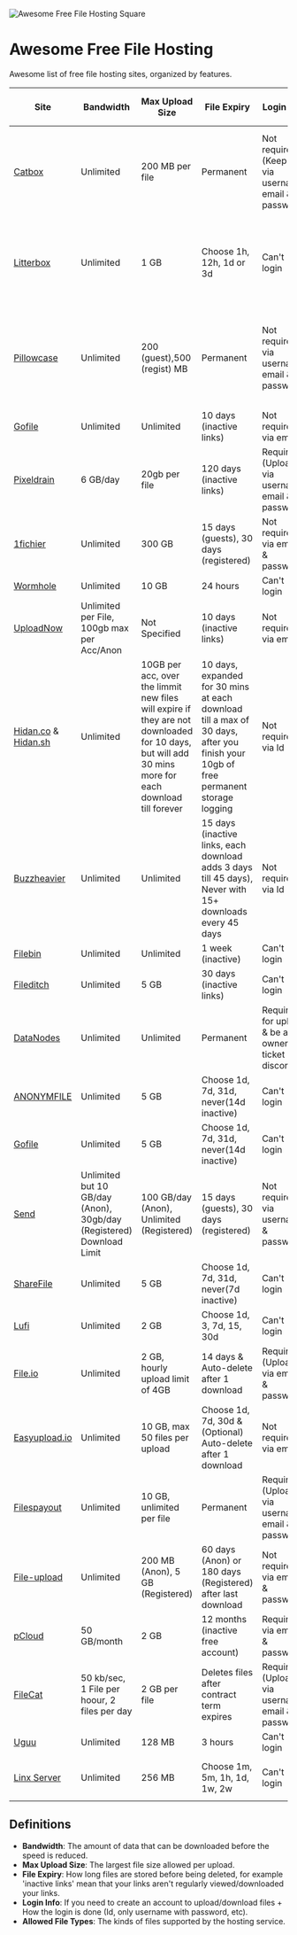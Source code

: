 ![Awesome Free File Hosting Square](assets/images/awesome_list_free_file_hosting_square.jpg)

# Awesome Free File Hosting

Awesome list of free file hosting sites, organized by features.

| **Site**                | **Bandwidth**           | **Max Upload Size**  | **File Expiry**                        | **Login Info**                                         | **Allowed File Types**                                                        |
|-------------------------|-------------------------|----------------------|----------------------------------------|--------------------------------------------------------|-------------------------------------------------------------------------------|
| [Catbox](https://catbox.moe) | Unlimited          | 200 MB per file      | Permanent                              | Not required (Keep IP), via username, email & password | Most types, except `.exe`, `.scr`, `.cpl`, `.doc*`, `.jar`.                   |
| [Litterbox](https://catbox.moe) | Unlimited       | 1 GB                 | Choose 1h, 12h, 1d or 3d               | Can't login                                            | Most types, except `.exe`, `.scr`, `.cpl`, `.doc*`, `.jar`                    |
| [Pillowcase](https://pillowcase.su)   | Unlimited |200 (guest),500 (regist) MB | Permanent                        | Not required, via username, email & password           |`.mp3`, `.m4a`, `.wav`, `.ogg`, `.flac`, `.aif`, `.aiff`, for registered `.zip`|
| [Gofile](https://gofile.io)     | Unlimited       | Unlimited            | 10 days (inactive links)               | Not required, via email                                | All file types                                                                |
| [Pixeldrain](https://pixeldrain.com) | 6 GB/day   | 20gb per file        | 120 days (inactive links)              | Required (Upload), via username, email & password     | Images, videos, audio, PDFs, text                                             |
| [1fichier](https://1fichier.com)  | Unlimited     | 300 GB               | 15 days (guests), 30 days (registered) | Not required, via email & password                     | All file types                                                                |
| [Wormhole](https://wormhole.app)  | Unlimited     | 10 GB                | 24 hours                               | Can't login                                            | All file types                                                                |
| [UploadNow](https://uploadnow.io) | Unlimited per File, 100gb max per Acc/Anon  | Not Specified   | 10 days (inactive links)               | Not required, via email                                | All file types                                                                |
| [Hidan.co](https://hidan.co) & [Hidan.sh](https://hidan.co) | Unlimited  | 10GB per acc, over the limmit new files will expire if they are not downloaded for 10 days, but will add 30 mins more for each download till forever | 10 days, expanded for 30 mins at each download till a max of 30 days, after you finish your 10gb of free permanent storage logging               | Not required, via Id                 | All file types                                 |
| [Buzzheavier](https://buzzheavier.com/) | Unlimited            | Unlimited | 15 days (inactive links, each download adds 3 days till 45 days), Never with 15+ downloads every 45 days  | Not required, via Id            | All file types        |
| [Filebin](https://filebin.net) | Unlimited        | Unlimited            | 1 week  (inactive)             | Can't login                                            | All file types                                                                |
| [Fileditch](https://fileditch.com/) | Unlimited   | 5 GB                 | 30 days (inactive links) | Can't login                 | All file types                                 |
| [DataNodes](https://datanodes.to)  | Unlimited    | Unlimited            | Permanent                              | Required for upload & be a site owner ticket discord   | All file types                                                                |
| [ANONYMFILE](https://anonymfile.com/) | Unlimited | 5 GB                 | Choose 1d, 7d, 31d, never(14d inactive)| Can't login                                            | All file types                                                                |
| [Gofile](https://gofile.to) | Unlimited           | 5 GB                 | Choose 1d, 7d, 31d, never(14d inactive)| Can't login                                            | All file types                                                                |
| [Send](https://send.now)  | Unlimited but 10 GB/day (Anon), 30gb/day (Registered) Download Limit  | 100 GB/day (Anon), Unlimited (Registered)    | 15 days (guests), 30 days (registered) | Not required, via username & password                     | All file types                                                                |
| [ShareFile](https://sharefile.co) | Unlimited     | 5 GB                 | Choose 1d, 7d, 31d, never(7d inactive) | Can't login                                            | All file types                                                                |
| [Lufi](https://upload.disroot.org) | Unlimited     | 2 GB                             | Choose 1d, 3, 7d, 15, 30d      | Can't login | All file types                                                                |
| [File.io](https://file.io) | Unlimited     | 2 GB, hourly upload limit of 4GB | 14 days & Auto-delete after 1 download | Required (Upload), via email & password | All file types                                                                |
| [Easyupload.io](https://easyupload.io/) | Unlimited     | 10 GB, max 50 files per upload | Choose 1d, 7d, 30d & (Optional) Auto-delete after 1 download | Not required, via email     | All file types                                                                |
| [Filespayout](https://filespayout.com) | Unlimited        | 10 GB, unlimited per file            | Permanent          | Required (Upload), via username, email & password | Most types, except `.png`, `.webp`, `.wav`.  |
| [File-upload](https://file-upload.org/) | Unlimited | 200 MB (Anon), 5 GB (Registered) | 60 days (Anon) or 180 days (Registered) after last download | Not required, via email & password | All file types |
| [pCloud](https://www.pcloud.com) | 50 GB/month | 2 GB | 12 months (inactive free account) | Required, via email & password | All file types |
| [FileCat](https://filecat.net/) | 50 kb/sec, 1 File per hoour, 2 files per day | 2 GB per file | Deletes files after contract term expires | Required (Upload), via username, email & password | All file types |
| [Uguu](https://uguu.se) | Unlimited        | 128 MB            | 3 hours                                           | Can't login                                            | All file types                                                                |
| [Linx Server](https://drop.xtrafrancyz.net/) | Unlimited  | 256 MB       | Choose 1m, 5m, 1h, 1d, 1w, 2w          | Can't login                                            | All file types, except `.exe`                                                 |


## Definitions
- **Bandwidth**: The amount of data that can be downloaded before the speed is reduced.
- **Max Upload Size**: The largest file size allowed per upload.
- **File Expiry**: How long files are stored before being deleted, for example 'inactive links' mean that your links aren't regularly viewed/downloaded your links.
- **Login Info**: If you need to create an account to upload/download files + How the login is done (Id, only username with password, etc).
- **Allowed File Types**: The kinds of files supported by the hosting service.
